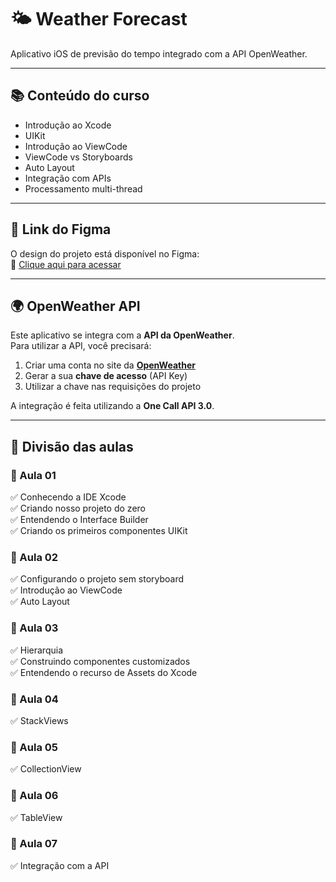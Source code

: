 # 🌤 Weather Forecast

Aplicativo iOS de previsão do tempo integrado com a API OpenWeather.

---

## 📚 Conteúdo do curso

- Introdução ao Xcode  
- UIKit  
- Introdução ao ViewCode  
- ViewCode vs Storyboards  
- Auto Layout  
- Integração com APIs  
- Processamento multi-thread  

---

## 🎨 Link do Figma  

O design do projeto está disponível no Figma:  
🔗 [Clique aqui para acessar](https://www.figma.com/file/OczdlZrkU7Z7DyYLLDoiPo/App-Tempo?type=design&node-id=0%3A1&mode=dev)

---

## 🌍 OpenWeather API 

Este aplicativo se integra com a **API da OpenWeather**.  
Para utilizar a API, você precisará:  

1. Criar uma conta no site da **[OpenWeather](https://openweathermap.org/)**
2. Gerar a sua **chave de acesso** (API Key)  
3. Utilizar a chave nas requisições do projeto

A integração é feita utilizando a **One Call API 3.0**.

---

## 📌 Divisão das aulas  

### 📖 Aula 01  
✅ Conhecendo a IDE Xcode  
✅ Criando nosso projeto do zero  
✅ Entendendo o Interface Builder  
✅ Criando os primeiros componentes UIKit  

### 📖 Aula 02  
✅ Configurando o projeto sem storyboard  
✅ Introdução ao ViewCode  
✅ Auto Layout  

### 📖 Aula 03  
✅ Hierarquia  
✅ Construindo componentes customizados  
✅ Entendendo o recurso de Assets do Xcode  

### 📖 Aula 04  
✅ StackViews  

### 📖 Aula 05  
✅ CollectionView  

### 📖 Aula 06  
✅ TableView  

### 📖 Aula 07  
✅ Integração com a API
